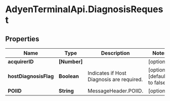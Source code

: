 # AdyenTerminalApi.DiagnosisRequest

## Properties

Name | Type | Description | Notes
------------ | ------------- | ------------- | -------------
**acquirerID** | **[Number]** |  | [optional] 
**hostDiagnosisFlag** | **Boolean** | Indicates if Host Diagnosis are required. | [optional] [default to false]
**POIID** | **String** | MessageHeader.POIID. | [optional] 


